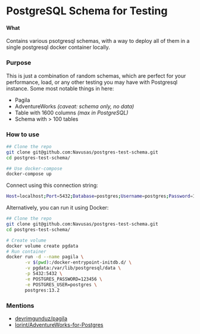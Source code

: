 # PostgreSQL Schema for Testing

#### What

Contains various psotgresql schemas, with a way to deploy all of them in a single postgresql docker container locally.

### Purpose

This is just a combination of random schemas, which are perfect for your performance, load, or any other testing you may have with Postgresql instance. Some most notable things in here:

- Pagila
- AdventureWorks _(caveat: schema only, no data)_
- Table with 1600 columns _(max in PostgreSQL)_
- Schema with > 100 tables


### How to use

```bash
## Clone the repo
git clone git@github.com:Navusas/postgres-test-schema.git
cd postgres-test-schema/

## Use docker-compose
docker-compose up
```

Connect using this connection string:

```bash
Host=localhost;Port=5432;Database=postgres;Username=postgres;Password=123456
```

Alternatively, you can run it using Docker:

```bash
## Clone the repo
git clone git@github.com:Navusas/postgres-test-schema.git
cd postgres-test-schema/

# Create volume
docker volume create pgdata
# Run container
docker run -d --name pagila \
       -v $(pwd):/docker-entrypoint-initdb.d/ \
       -v pgdata:/var/lib/postgresql/data \
       -p 5432:5432 \
       -e POSTGRES_PASSWORD=123456 \
       -e POSTGRES_USER=postgres \
       postgres:13.2
```


### Mentions
- [devrimgunduz/pagila](https://github.com/devrimgunduz/pagila)
- [lorint/AdventureWorks-for-Postgres](https://github.com/lorint/AdventureWorks-for-Postgres)
